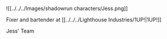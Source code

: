 ![[../../../Images/shadowrun characters/Jess.png]]

Fixer and bartender at [[../../../Lighthouse Industries/1UP!|1UP!]] 


Jess' Team